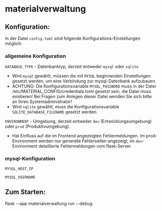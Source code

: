 # materialverwaltung

## Konfiguration: 

In der Datei ```config.toml``` sind folgende Konfigurations-Einstellungen möglich: 

### allgemeine Konfiguration

```DATABASE_TYPE``` - Datenbanktyp, derzeit entweder ```mysql``` oder ```sqlite``` <br>
* Wird ```mysql``` gewählt, müssen die mit ```MYSQL``` beginnenden Einstellungen gesetzt werden, um eine Verbindung zur mysql-Datenbank aufzubauen.
* ACHTUNG: Die Konfigurationsvariable `MYSQL_PASSWORD` muss in der Datei /etc/MATERIAL_CONFIG/credentials.toml gesetzt sein, die Datei muss existieren! Bei Fragen zum Anlegen dieser Datei wenden Sie sich bitte an Ihren Systemadministrator!
* Wird ```sqlite``` gewählt, muss die Konfigurationsvariable ```SQLITE_DATABASE_FILENAME``` gesetzt werden. 

```ENVIRONMENT``` - Umgebung, derzeit entweder ```dev``` (Entwicklungsumgebung) oder ```prod``` (Produktivumgebung). 

* Hat Einfluss auf die im Frontend angezeigten Fehlermeldungen. Im prod-Environment werden nur generelle Fehlerseiten angezeigt, im ```dev```-Environment detaillierte Fehlermeldungen vom flask-Server.

### mysql-Konfiguration

```MYSQL_HOST_IP```

```MYSQL_USERNAME```




## Zum Starten:
flask --app materialverwaltung run --debug
